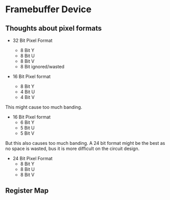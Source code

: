 # Framebuffer Device

## Thoughts about pixel formats

* 32 Bit Pixel Format
    * 8 Bit Y
    * 8 Bit U
    * 8 Bit V
    * 8 Bit ignored/wasted

* 16 Bit Pixel format
    * 8 Bit Y
    * 4 Bit U
    * 4 Bit V

This might cause too much banding.

* 16 Bit Pixel format
    * 6 Bit Y
    * 5 Bit U
    * 5 Bit V

But this also causes too much banding.
A 24 bit format might be the best as no space is wasted, bus it is more difficult on the circuit design.

* 24 Bit Pixel Format
    * 8 Bit Y
    * 8 Bit U
    * 8 Bit V

## Register Map
